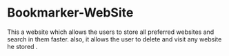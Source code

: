 # Bookmarker-WebSite
This a website which allows the users to store all preferred websites and search in them faster. also, it allows the user to delete and visit any website he stored .  
